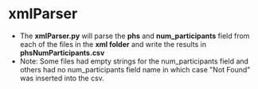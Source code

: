 # xmlParser

- The **xmlParser.py** will parse the **phs** and **num_participants** field from each of the files in the **xml folder** and write the results in **phsNumParticipants.csv**
- Note: Some files had empty strings for the num_participants field and others had no num_participants field name in which case "Not Found" was inserted into the csv.

